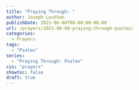 ```yaml
---
title: "Praying Through: "
author: Joseph Louthan
publishDate: 2021-06-08T06:00:00-06:00
url: /prayers/2021-06-08-praying-through-psalms/
categories:
  - Prayers
tags:
  - "Psalms"
series:
  - "Praying Through: Psalms"
css: "prayers"
showtoc: false
draft: true
---
```

<div style="font-variant: small-caps;">

</div>

```text

```
